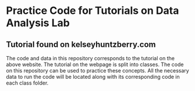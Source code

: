 # Practice Code for Tutorials on Data Analysis Lab
## Tutorial found on kelseyhuntzberry.com

The code and data in this repository corresponds to the tutorial on the above website. The tutorial on the webpage is split into classes. The code on this repository can be used to practice these concepts. All the necessary data to run the code will be located along with its corresponding code in each class folder.
